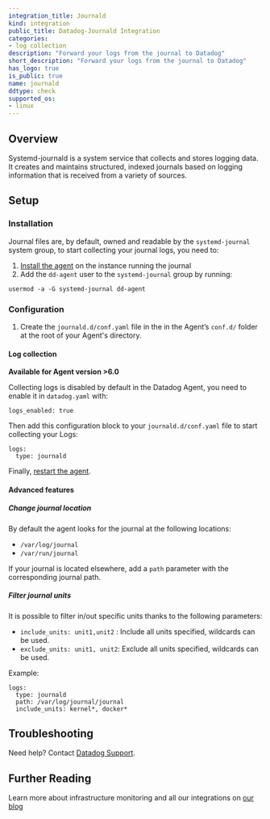 ```yaml
---
integration_title: Journald
kind: integration
public_title: Datadog-Journald Integration
categories:
- log collection
description: "Forward your logs from the journal to Datadog"
short_description: "Forward your logs from the journal to Datadog"
has_logo: true
is_public: true
name: journald
ddtype: check
supported_os:
- linux
---
```



## Overview

Systemd-journald is a system service that collects and stores logging data. It creates and maintains structured, indexed journals based on logging information that is received from a variety of sources.

## Setup

### Installation

Journal files are, by default, owned and readable by the `systemd-journal` system group, to start collecting your journal logs, you need to:

1. [Install the agent][1] on the instance running the journal
2. Add the `dd-agent` user to the `systemd-journal` group by running:  

```
usermod -a -G systemd-journal dd-agent
```

### Configuration

1. Create the `journald.d/conf.yaml` file in the in the Agent’s `conf.d/` folder at the root of your Agent's directory.

#### Log collection

**Available for Agent version >6.0**

Collecting logs is disabled by default in the Datadog Agent, you need to enable it in `datadog.yaml` with:

```
logs_enabled: true
```

Then add this configuration block to your `journald.d/conf.yaml` file to start collecting your Logs:

```
logs:
  type: journald
```

Finally, [restart the agent][2].

#### Advanced features

##### Change journal location

By default the agent looks for the journal at the following locations:

- `/var/log/journal`
- `/var/run/journal`

If your journal is located elsewhere, add a `path` parameter with the corresponding journal path.

##### Filter journal units

It is possible to filter in/out specific units thanks to the following parameters:

- `include_units: unit1,unit2` : Include all units specified, wildcards can be used.
- `exclude_units: unit1, unit2`:  Exclude all units specified, wildcards can be used.

Example:

```
logs:
  type: journald
  path: /var/log/journal/journal
  include_units: kernel*, docker*
```

## Troubleshooting
Need help? Contact [Datadog Support][3].

## Further Reading
Learn more about infrastructure monitoring and all our integrations on [our blog][4]

[1]: https://app.datadoghq.com/account/settings#agent
[2]: https://docs.datadoghq.com/agent/faq/agent-commands/#start-stop-restart-the-agent
[3]: /help
[4]: https://www.datadoghq.com/blog/